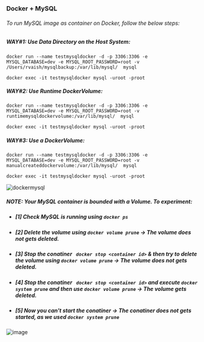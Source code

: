 ### Docker + MySQL

###### To run MySQL image as container on Docker, follow the below steps:

##### WAY#1: Use Data Directory on the Host System:
```
docker run --name testmysqldocker -d -p 3306:3306 -e MYSQL_DATABASE=dev -e MYSQL_ROOT_PASSWORD=root -v /Users/rvaish/mysqlbackup:/var/lib/mysql/  mysql

docker exec -it testmysqldocker mysql -uroot -proot
```

##### WAY#2: Use Runtime DockerVolume:
```
docker run --name testmysqldocker -d -p 3306:3306 -e MYSQL_DATABASE=dev -e MYSQL_ROOT_PASSWORD=root -v runtimemysqldockervolume:/var/lib/mysql/  mysql

docker exec -it testmysqldocker mysql -uroot -proot
```

##### WAY#3: Use a DockerVolume: 
```
docker run --name testmysqldocker -d -p 3306:3306 -e MYSQL_DATABASE=dev -e MYSQL_ROOT_PASSWORD=root -v manualcreateddockervolume:/var/lib/mysql/  mysql

docker exec -it testmysqldocker mysql -uroot -proot
```

![dockermysql](https://user-images.githubusercontent.com/689226/62350151-76028100-b51f-11e9-83ba-16c81dae6964.jpeg)

##### NOTE: Your MySQL container is bounded with a Volume. To experiment:
  - ##### [1] Check MySQL is running using ```docker ps```
  - ##### [2] Delete the volume using ```docker volume prune``` -> The volume does not gets deleted.
  - ##### [3] **Stop** the conatiner ``` docker stop <container id>``` & then try to delete the volume using ```docker volume prune``` -> The volume does not gets deleted.
  - ##### [4] Stop the conatiner ``` docker stop <container id>``` and execute ``` docker system prune ``` and then use ```docker volume prune``` -> The volume gets deleted.
  - ##### [5] Now you can't **start** the conatiner -> The conatiner does not gets started, as we used  ``` docker system prune ```

![image](https://user-images.githubusercontent.com/45539698/68086080-cfa38000-fe6d-11e9-93b7-290f13c5c02c.png)


